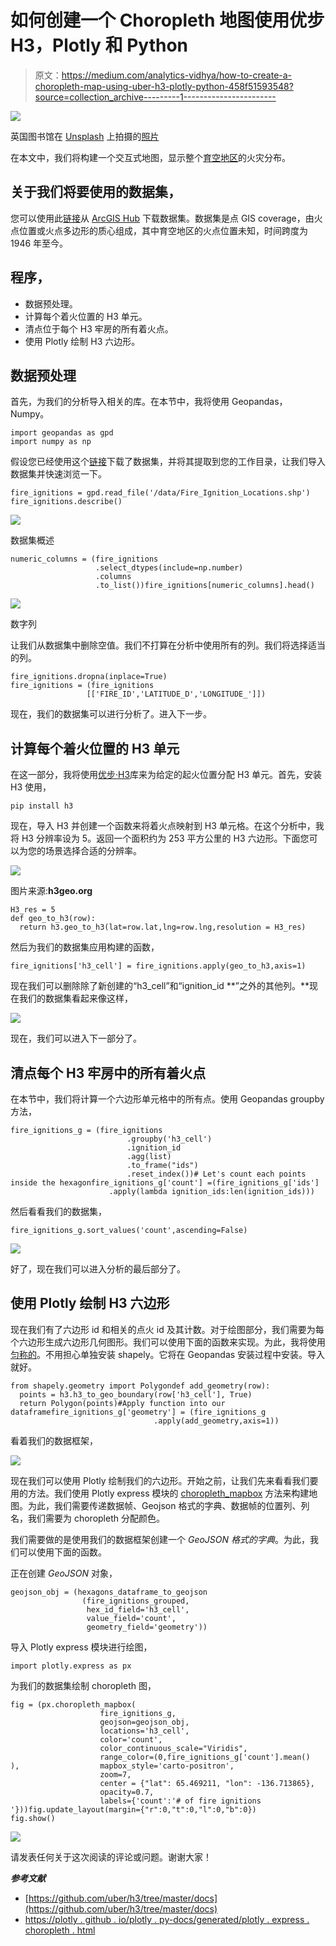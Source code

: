 # 如何创建一个 Choropleth 地图使用优步 H3，Plotly 和 Python

> 原文：<https://medium.com/analytics-vidhya/how-to-create-a-choropleth-map-using-uber-h3-plotly-python-458f51593548?source=collection_archive---------1----------------------->

![](img/5950820a5f27874c32d1faffe5e707ca.png)

英国图书馆在 [Unsplash](https://unsplash.com?utm_source=medium&utm_medium=referral) 上拍摄的[照片](https://unsplash.com/@britishlibrary?utm_source=medium&utm_medium=referral)

在本文中，我们将构建一个交互式地图，显示整个[育空地区](https://en.wikipedia.org/wiki/Yukon)的火灾分布。

## 关于我们将要使用的数据集，

您可以使用此[链接](https://opendata.arcgis.com/datasets/3c30dd2c61644302adde38a3f5750d2c_8)从 [ArcGIS Hub](https://hub.arcgis.com/) 下载数据集。数据集是点 GIS coverage，由火点位置或火点多边形的质心组成，其中育空地区的火点位置未知，时间跨度为 1946 年至今。

## 程序，

*   数据预处理。
*   计算每个着火位置的 H3 单元。
*   清点位于每个 H3 牢房的所有着火点。
*   使用 Plotly 绘制 H3 六边形。

## 数据预处理

首先，为我们的分析导入相关的库。在本节中，我将使用 Geopandas，Numpy。

```
import geopandas as gpd
import numpy as np
```

假设您已经使用这个[链接](https://opendata.arcgis.com/datasets/3c30dd2c61644302adde38a3f5750d2c_8.zip)下载了数据集，并将其提取到您的工作目录，让我们导入数据集并快速浏览一下。

```
fire_ignitions = gpd.read_file('/data/Fire_Ignition_Locations.shp')
fire_ignitions.describe()
```

![](img/8ffdc3ce721af180fe9a6863fa2211b4.png)

数据集概述

```
numeric_columns = (fire_ignitions
                   .select_dtypes(include=np.number)
                   .columns
                   .to_list())fire_ignitions[numeric_columns].head()
```

![](img/6350ec96e2ac1bccf1815405fb8b7dbc.png)

数字列

让我们从数据集中删除空值。我们不打算在分析中使用所有的列。我们将选择适当的列。

```
fire_ignitions.dropna(inplace=True)
fire_ignitions = (fire_ignitions
                 [['FIRE_ID','LATITUDE_D','LONGITUDE_']])
```

现在，我们的数据集可以进行分析了。进入下一步。

## 计算每个着火位置的 H3 单元

在这一部分，我将使用[优步·H3](https://h3geo.org/docs)库来为给定的起火位置分配 H3 单元。首先，安装 H3 使用，

```
pip install h3
```

现在，导入 H3 并创建一个函数来将着火点映射到 H3 单元格。在这个分析中，我将 H3 分辨率设为 5。返回一个面积约为 253 平方公里的 H3 六边形。下面您可以为您的场景选择合适的分辨率。

![](img/2863185f927d3f7c4621e048f29b6afa.png)

图片来源:**h3geo.org**

```
H3_res = 5
def geo_to_h3(row):
  return h3.geo_to_h3(lat=row.lat,lng=row.lng,resolution = H3_res)
```

然后为我们的数据集应用构建的函数，

```
fire_ignitions['h3_cell'] = fire_ignitions.apply(geo_to_h3,axis=1)
```

现在我们可以删除除了新创建的“h3_cell”和“ignition_id **”之外的其他列。**现在我们的数据集看起来像这样，

![](img/895d6339619b3fd92cbc78eca7a0ba53.png)

现在，我们可以进入下一部分了。

## 清点每个 H3 牢房中的所有着火点

在本节中，我们将计算一个六边形单元格中的所有点。使用 Geopandas groupby 方法，

```
fire_ignitions_g = (fire_ignitions
                          .groupby('h3_cell')
                          .ignition_id
                          .agg(list)
                          .to_frame("ids")
                          .reset_index())# Let's count each points inside the hexagonfire_ignitions_g['count'] =(fire_ignitions_g['ids']
                      .apply(lambda ignition_ids:len(ignition_ids)))
```

然后看看我们的数据集，

```
fire_ignitions_g.sort_values('count',ascending=False)
```

![](img/6d084611482e6ae036bdd530ee811dad.png)

好了，现在我们可以进入分析的最后部分了。

## 使用 Plotly 绘制 H3 六边形

现在我们有了六边形 id 和相关的点火 id 及其计数。对于绘图部分，我们需要为每个六边形生成六边形几何图形。我们可以使用下面的函数来实现。为此，我将使用[匀称的](https://github.com/Toblerity/Shapely)。不用担心单独安装 shapely。它将在 Geopandas 安装过程中安装。导入就好。

```
from shapely.geometry import Polygondef add_geometry(row):
  points = h3.h3_to_geo_boundary(row['h3_cell'], True)
  return Polygon(points)#Apply function into our dataframefire_ignitions_g['geometry'] = (fire_ignitions_g
                                .apply(add_geometry,axis=1))
```

看着我们的数据框架，

![](img/3511101f0adbb8eb01c24b59701c87fe.png)

现在我们可以使用 Plotly 绘制我们的六边形。开始之前，让我们先来看看我们要用的方法。我们使用 Plotly express 模块的 [choropleth_mapbox](https://plotly.github.io/plotly.py-docs/generated/plotly.express.choropleth.html) 方法来构建地图。为此，我们需要传递数据帧、Geojson 格式的字典、数据帧的位置列、列名，我们需要为 choropleth 分配颜色。

我们需要做的是使用我们的数据框架创建一个 *GeoJSON 格式的字典*。为此，我们可以使用下面的函数。

正在创建 *GeoJSON* 对象，

```
geojson_obj = (hexagons_dataframe_to_geojson
                (fire_ignitions_grouped,
                 hex_id_field='h3_cell',
                 value_field='count',
                 geometry_field='geometry'))
```

导入 Plotly express 模块进行绘图，

```
import plotly.express as px
```

为我们的数据集绘制 choropleth 图，

```
fig = (px.choropleth_mapbox(
                    fire_ignitions_g, 
                    geojson=geojson_obj, 
                    locations='h3_cell', 
                    color='count',
                    color_continuous_scale="Viridis",
                    range_color=(0,fire_ignitions_g['count'].mean()           ),                  mapbox_style='carto-positron',
                    zoom=7,
                    center = {"lat": 65.469211, "lon": -136.713865},
                    opacity=0.7,
                    labels={'count':'# of fire ignitions '}))fig.update_layout(margin={"r":0,"t":0,"l":0,"b":0})
fig.show()
```

![](img/a4db7e6a60662513ee140af055950cc3.png)

请发表任何关于这次阅读的评论或问题。谢谢大家！

***参考文献***

*   [https://github.com/uber/h3/tree/master/docs](https://github.com/uber/h3/tree/master/docs)
*   [https://plotly . github . io/plotly . py-docs/generated/plotly . express . choropleth . html](https://plotly.github.io/plotly.py-docs/generated/plotly.express.choropleth.html)